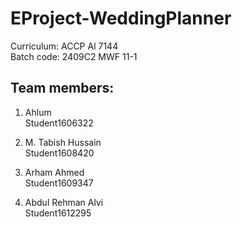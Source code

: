 # EProject-WeddingPlanner
Curriculum: ACCP Al 7144 <br>
Batch code: 2409C2 MWF 11-1 <br>

## Team members:

1. Ahlum  
   Student1606322  

2. M. Tabish Hussain  
   Student1608420  

3. Arham Ahmed  
   Student1609347  

4. Abdul Rehman Alvi  
   Student1612295  

